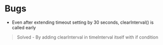 # Bugs
- Even after extending timeout setting by 30 seconds, clearInterval() is called early
> Solved - By adding clearInterval in timeInterval itself with if condition